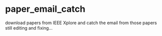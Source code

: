 # paper_email_catch
download papers from IEEE Xplore and catch the email from those papers
still editing and fixing...
